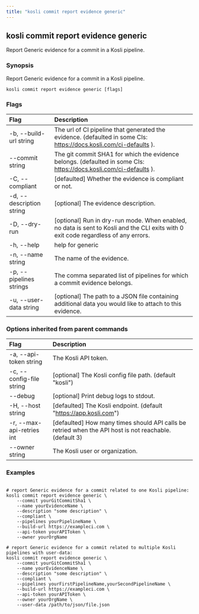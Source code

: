 ```yaml
---
title: "kosli commit report evidence generic"
---
```


## kosli commit report evidence generic

Report Generic evidence for a commit in a Kosli pipeline.

### Synopsis

Report Generic evidence for a commit in a Kosli pipeline.

```shell
kosli commit report evidence generic [flags]
```

### Flags
| Flag | Description |
| :--- | :--- |
|    -b, --build-url string  |  The url of CI pipeline that generated the evidence. (defaulted in some CIs: https://docs.kosli.com/ci-defaults ).  |
|        --commit string  |  The git commit SHA1 for which the evidence belongs. (defaulted in some CIs: https://docs.kosli.com/ci-defaults ).  |
|    -C, --compliant  |  [defaulted] Whether the evidence is compliant or not.  |
|    -d, --description string  |  [optional] The evidence description.  |
|    -D, --dry-run  |  [optional] Run in dry-run mode. When enabled, no data is sent to Kosli and the CLI exits with 0 exit code regardless of any errors.  |
|    -h, --help  |  help for generic  |
|    -n, --name string  |  The name of the evidence.  |
|    -p, --pipelines strings  |  The comma separated list of pipelines for which a commit evidence belongs.  |
|    -u, --user-data string  |  [optional] The path to a JSON file containing additional data you would like to attach to this evidence.  |


### Options inherited from parent commands
| Flag | Description |
| :--- | :--- |
|    -a, --api-token string  |  The Kosli API token.  |
|    -c, --config-file string  |  [optional] The Kosli config file path. (default "kosli")  |
|        --debug  |  [optional] Print debug logs to stdout.  |
|    -H, --host string  |  [defaulted] The Kosli endpoint. (default "https://app.kosli.com")  |
|    -r, --max-api-retries int  |  [defaulted] How many times should API calls be retried when the API host is not reachable. (default 3)  |
|        --owner string  |  The Kosli user or organization.  |


### Examples

```shell

# report Generic evidence for a commit related to one Kosli pipeline:
kosli commit report evidence generic \
	--commit yourGitCommitSha1 \
	--name yourEvidenceName \
	--description "some description" \
	--compliant \
	--pipelines yourPipelineName \
	--build-url https://exampleci.com \
	--api-token yourAPIToken \
	--owner yourOrgName

# report Generic evidence for a commit related to multiple Kosli pipelines with user-data:
kosli commit report evidence generic \
	--commit yourGitCommitSha1 \
	--name yourEvidenceName \
	--description "some description" \
	--compliant \
	--pipelines yourFirstPipelineName,yourSecondPipelineName \
	--build-url https://exampleci.com \
	--api-token yourAPIToken \
	--owner yourOrgName \
	--user-data /path/to/json/file.json

```

